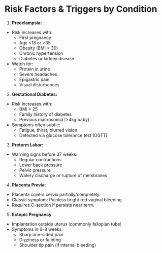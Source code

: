 # Risk Factors & Triggers by Condition

1. **Preeclampsia:**
- Risk increases with:
    - First pregnancy
    - Age <18 or >35
    - Obesity (BMI > 30)
    - Chronic hypertension
    - Diabetes or kidney disease
- Watch for:
    - Protein in urine
    - Severe headaches
    - Epigastric pain
    - Visual disturbances

2. **Gestational Diabetes:**
- Risk increases with:
    - BMI > 25
    - Family history of diabetes
    - Previous macrosomia (>4kg baby)
- Symptoms often subtle:
    - Fatigue, thirst, blurred vision
    - Detected via glucose tolerance test (OGTT)

3. **Preterm Labor:**
- Warning signs before 37 weeks:
    - Regular contractions
    - Lower back pressure
    - Pelvic pressure
    - Watery discharge or rupture of membranes

4. **Placenta Previa:**
- Placenta covers cervix partially/completely.
- Classic symptom: Painless bright red vaginal bleeding
- Requires C-section if persists near term.

5. **Ectopic Pregnancy**
- Implantation outside uterus (commonly fallopian tube)
- Symptoms in 6–8 weeks:
    - Sharp one-sided pain
    - Dizziness or fainting
    - Shoulder tip pain (if internal bleeding)